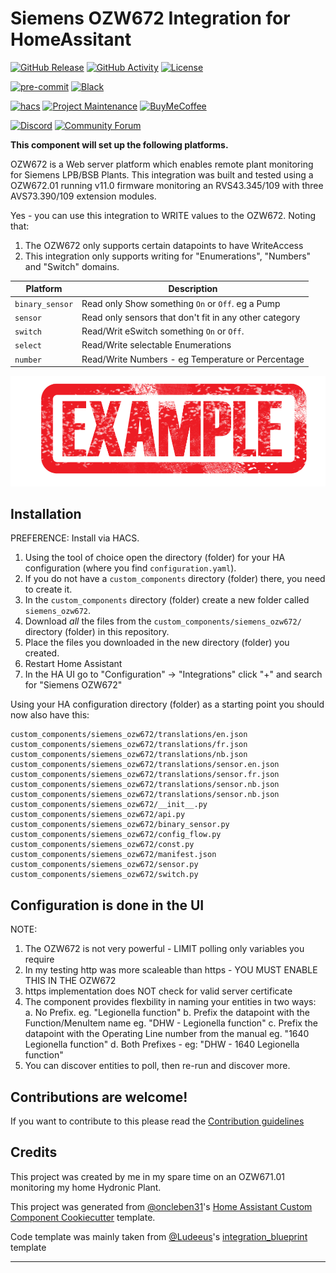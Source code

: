 # Siemens OZW672 Integration for HomeAssitant

[![GitHub Release][releases-shield]][releases]
[![GitHub Activity][commits-shield]][commits]
[![License][license-shield]](LICENSE)

[![pre-commit][pre-commit-shield]][pre-commit]
[![Black][black-shield]][black]

[![hacs][hacsbadge]][hacs]
[![Project Maintenance][maintenance-shield]][user_profile]
[![BuyMeCoffee][buymecoffeebadge]][buymecoffee]

[![Discord][discord-shield]][discord]
[![Community Forum][forum-shield]][forum]


**This component will set up the following platforms.**

OZW672 is a Web server platform which enables remote plant monitoring for Siemens LPB/BSB Plants.
This integration was built and tested using a OZW672.01 running v11.0 firmware monitoring an RVS43.345/109 with 
three AVS73.390/109 extension modules.  

Yes - you can use this integration to WRITE values to the OZW672.  Noting that:
1. The OZW672 only supports certain datapoints to have WriteAccess
2. This integration only supports writing for "Enumerations", "Numbers" and "Switch" domains.



| Platform        | Description                                                               |
| --------------- | ------------------------------------------------------------------------- |
| `binary_sensor` | Read only Show something `On` or `Off`.  eg a Pump                        |
| `sensor`        | Read only sensors that don't fit in any other category                    |
| `switch`        | Read/Writ eSwitch something `On` or `Off`.                                |
| `select`        | Read/Write selectable Enumerations                                        |
| `number`        | Read/Write Numbers - eg Temperature or Percentage                         |


![example][exampleimg]

## Installation

PREFERENCE:  Install via HACS.

1. Using the tool of choice open the directory (folder) for your HA configuration (where you find `configuration.yaml`).
2. If you do not have a `custom_components` directory (folder) there, you need to create it.
3. In the `custom_components` directory (folder) create a new folder called `siemens_ozw672`.
4. Download _all_ the files from the `custom_components/siemens_ozw672/` directory (folder) in this repository.
5. Place the files you downloaded in the new directory (folder) you created.
6. Restart Home Assistant
7. In the HA UI go to "Configuration" -> "Integrations" click "+" and search for "Siemens OZW672"

Using your HA configuration directory (folder) as a starting point you should now also have this:

```text
custom_components/siemens_ozw672/translations/en.json
custom_components/siemens_ozw672/translations/fr.json
custom_components/siemens_ozw672/translations/nb.json
custom_components/siemens_ozw672/translations/sensor.en.json
custom_components/siemens_ozw672/translations/sensor.fr.json
custom_components/siemens_ozw672/translations/sensor.nb.json
custom_components/siemens_ozw672/translations/sensor.nb.json
custom_components/siemens_ozw672/__init__.py
custom_components/siemens_ozw672/api.py
custom_components/siemens_ozw672/binary_sensor.py
custom_components/siemens_ozw672/config_flow.py
custom_components/siemens_ozw672/const.py
custom_components/siemens_ozw672/manifest.json
custom_components/siemens_ozw672/sensor.py
custom_components/siemens_ozw672/switch.py
```

## Configuration is done in the UI

NOTE: 
1. The OZW672 is not very powerful - LIMIT polling only variables you require
2. In my testing http was more scaleable than https - YOU MUST ENABLE THIS IN THE OZW672
3. https implementation does NOT check for valid server certificate
4. The component provides flexbility in naming your entities in two ways:
    a. No Prefix.  eg. "Legionella function"
    b. Prefix the datapoint with the Function/MenuItem name eg.  "DHW - Legionella function"
    c. Prefix the datapoint with the Operating Line number from the manual eg. "1640 Legionella function"
    d. Both Prefixes - eg: "DHW - 1640 Legionella function"
5. You can discover entities to poll, then re-run and discover more.  
<!---->

## Contributions are welcome!

If you want to contribute to this please read the [Contribution guidelines](CONTRIBUTING.md)

## Credits

This project was created by me in my spare time on an OZW671.01 monitoring my home Hydronic Plant.  

This project was generated from [@oncleben31](https://github.com/oncleben31)'s [Home Assistant Custom Component Cookiecutter](https://github.com/oncleben31/cookiecutter-homeassistant-custom-component) template.

Code template was mainly taken from [@Ludeeus](https://github.com/ludeeus)'s [integration_blueprint][integration_blueprint] template

---

[integration_blueprint]: https://github.com/custom-components/integration_blueprint
[black]: https://github.com/psf/black
[black-shield]: https://img.shields.io/badge/code%20style-black-000000.svg?style=for-the-badge
[buymecoffee]: https://www.buymeacoffee.com/johnaherninfotrack
[buymecoffeebadge]: https://img.shields.io/badge/buy%20me%20a%20coffee-donate-yellow.svg?style=for-the-badge
[commits-shield]: https://img.shields.io/github/commit-activity/y/johnaherninfotrack/homeassistant_custom_siemensozw672.svg?style=for-the-badge
[commits]: https://github.com/johnaherninfotrack/homeassistant_custom_siemensozw672/commits/main
[hacs]: https://hacs.xyz
[hacsbadge]: https://img.shields.io/badge/HACS-Custom-orange.svg?style=for-the-badge
[discord]: https://discord.gg/Qa5fW2R
[discord-shield]: https://img.shields.io/discord/330944238910963714.svg?style=for-the-badge
[exampleimg]: example.png
[forum-shield]: https://img.shields.io/badge/community-forum-brightgreen.svg?style=for-the-badge
[forum]: https://community.home-assistant.io/
[license-shield]: https://img.shields.io/github/license/johnaherninfotrack/homeassistant_custom_siemensozw672.svg?style=for-the-badge
[maintenance-shield]: https://img.shields.io/badge/maintainer-%40johnaherninfotrack-blue.svg?style=for-the-badge
[pre-commit]: https://github.com/pre-commit/pre-commit
[pre-commit-shield]: https://img.shields.io/badge/pre--commit-enabled-brightgreen?style=for-the-badge
[releases-shield]: https://img.shields.io/github/release/johnaherninfotrack/homeassistant_custom_siemensozw672.svg?style=for-the-badge
[releases]: https://github.com/johnaherninfotrack/homeassistant_custom_siemensozw672/releases
[user_profile]: https://github.com/johnaherninfotrack
